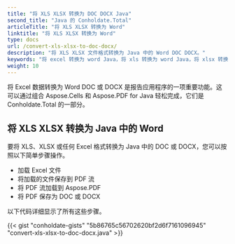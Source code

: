```yaml
---
title: "将 XLS XLSX 转换为 DOC DOCX Java"
second_title: "Java 的 Conholdate.Total"
articleTitle: "将 XLS XLSX 转换为 Word"
linktitle: "将 XLS XLSX 转换为 Word"
type: docs
url: /convert-xls-xlsx-to-doc-docx/
description: "将 XLS XLSX 文件格式转换为 Java 中的 Word DOC DOCX。"
keywords: "将 excel 转换为 word Java，将 xls 转换为 word Java，将 xlsx 转换为 word Java，java 将 xls xlsx，xls 转换为 doc docx java，xlsx 到 doc docx eclipse java，用于 xls 的 Java 转换器，用于 xlsx 的 Java 转换器，将 excel 转换为 pdf Java , 工作表到 pdf"
weight: 10
---
```


将 Excel 数据转换为 Word DOC 或 DOCX 是报告应用程序的一项重要功能。这可以通过组合 Aspose.Cells 和 Aspose.PDF for Java 轻松完成，它们是 Conholdate.Total 的一部分。

## **将 XLS XLSX 转换为 Java 中的 Word**
要将 XLS、XLSX 或任何 Excel 格式转换为 Java 中的 DOC 或 DOCX，您可以按照以下简单步骤操作。

- 加载 Excel 文件
- 将加载的文件保存到 PDF 流
- 将 PDF 流加载到 Aspose.PDF
- 将 PDF 保存为 DOC 或 DOCX

以下代码详细显示了所有这些步骤。

{{< gist "conholdate-gists" "5b86765c56702620bf2d6f7161096945" "convert-xls-xlsx-to-doc-docx.java" >}}
